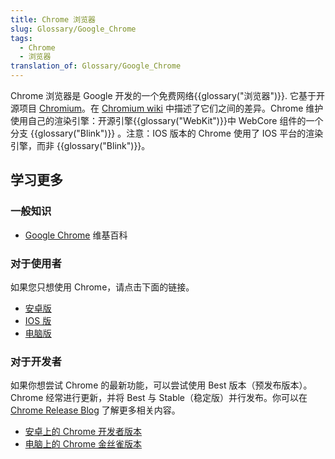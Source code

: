 ```yaml
---
title: Chrome 浏览器
slug: Glossary/Google_Chrome
tags:
  - Chrome
  - 浏览器
translation_of: Glossary/Google_Chrome
---
```

Chrome 浏览器是 Google 开发的一个免费网络{{glossary("浏览器")}}. 它基于开源项目 [Chromium](https://www.chromium.org/)。在 [Chromium wiki](https://code.google.com/p/chromium/wiki/ChromiumBrowserVsGoogleChrome) 中描述了它们之间的差异。Chrome 维护使用自己的渲染引擎：开源引擎{{glossary("WebKit")}}中 WebCore 组件的一个分支 {{glossary("Blink")}} 。注意：IOS 版本的 Chrome 使用了 IOS 平台的渲染引擎，而非 {{glossary("Blink")}}。

## 学习更多

### 一般知识

- [Google Chrome](https://zh.wikipedia.org/wiki/Google_Chrome) 维基百科

### 对于使用者

如果您只想使用 Chrome，请点击下面的链接。

- [安卓版](https://play.google.com/store/apps/details?id=com.android.chrome)
- [IOS 版](https://itunes.apple.com/us/app/chrome-web-browser-by-google/id535886823?mt=8)
- [电脑版](https://www.google.com/chrome/)

### 对于开发者

如果你想尝试 Chrome 的最新功能，可以尝试使用 Best 版本（预发布版本）。Chrome 经常进行更新，并将 Best 与 Stable（稳定版）并行发布。你可以在 [Chrome Release Blog](https://goo.gl/CCPRW) 了解更多相关内容。

- [安卓上的 Chrome 开发者版本](https://play.google.com/store/apps/details?id=com.chrome.dev)
- [电脑上的 Chrome 金丝雀版本](https://www.google.com/chrome/browser/canary.html)
